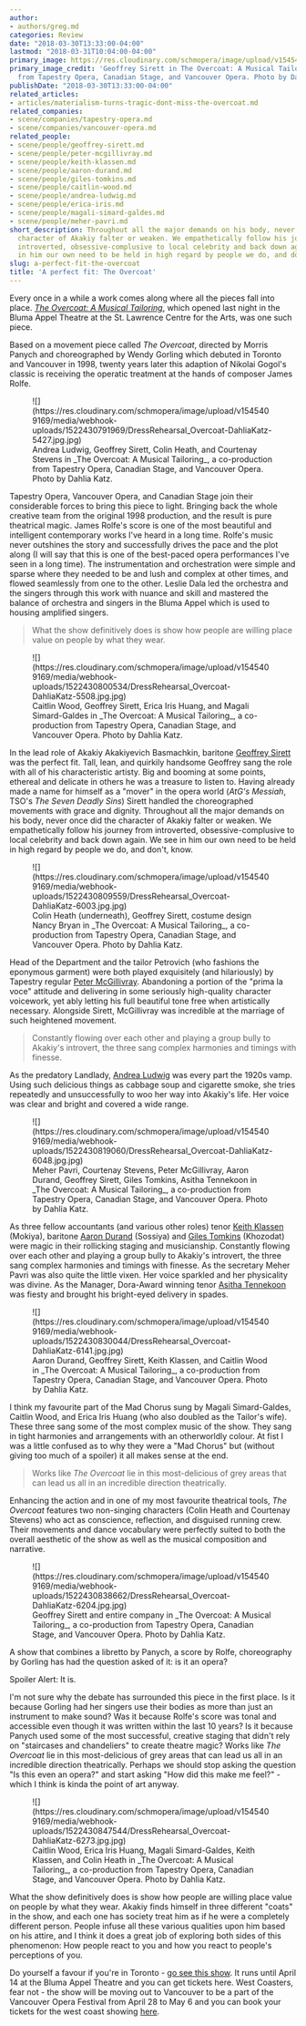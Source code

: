```yaml
---
author:
- authors/greg.md
categories: Review
date: "2018-03-30T13:33:00-04:00"
lastmod: "2018-03-31T10:04:00-04:00"
primary_image: https://res.cloudinary.com/schmopera/image/upload/v1545409169/media/webhook-uploads/1522430692466/sq---DressRehearsal_Overcoat-DahliaKatz-6153.jpg.jpg
primary_image_credit: 'Geoffrey Sirett in The Overcoat: A Musical Tailoring, a co-production
  from Tapestry Opera, Canadian Stage, and Vancouver Opera. Photo by Dahlia Katz.'
publishDate: "2018-03-30T13:33:00-04:00"
related_articles:
- articles/materialism-turns-tragic-dont-miss-the-overcoat.md
related_companies:
- scene/companies/tapestry-opera.md
- scene/companies/vancouver-opera.md
related_people:
- scene/people/geoffrey-sirett.md
- scene/people/peter-mcgillivray.md
- scene/people/keith-klassen.md
- scene/people/aaron-durand.md
- scene/people/giles-tomkins.md
- scene/people/caitlin-wood.md
- scene/people/andrea-ludwig.md
- scene/people/erica-iris.md
- scene/people/magali-simard-galdes.md
- scene/people/meher-pavri.md
short_description: Throughout all the major demands on his body, never once did the
  character of Akakiy falter or weaken. We empathetically follow his journey from
  introverted, obsessive-complusive to local celebrity and back down again. We see
  in him our own need to be held in high regard by people we do, and don&#039;t, know.
slug: a-perfect-fit-the-overcoat
title: 'A perfect fit: The Overcoat'
---
```

Every once in a while a work comes along where all the pieces fall into place. [_The Overcoat: A Musical Tailoring_](https://www.canadianstage.com/online/overcoat), which opened last night in the Bluma Appel Theatre at the St. Lawrence Centre for the Arts, was one such piece.

Based on a movement piece called _The Overcoat_, directed by Morris Panych and choreographed by Wendy Gorling which debuted in Toronto and Vancouver in 1998, twenty years later this adaption of Nikolai Gogol's classic is receiving the operatic treatment at the hands of composer James Rolfe.

<figure data-type="image">![](https://res.cloudinary.com/schmopera/image/upload/v1545409169/media/webhook-uploads/1522430791969/DressRehearsal_Overcoat-DahliaKatz-5427.jpg.jpg)
<figcaption>Andrea Ludwig, Geoffrey Sirett, Colin Heath, and Courtenay Stevens in _The Overcoat: A Musical Tailoring_, a co-production from Tapestry Opera, Canadian Stage, and Vancouver Opera. Photo by Dahlia Katz.</figcaption>
</figure>

Tapestry Opera, Vancouver Opera, and Canadian Stage join their considerable forces to bring this piece to light. Bringing back the whole creative team from the original 1998 production, and the result is pure theatrical magic. James Rolfe's score is one of the most beautiful and intelligent contemporary works I've heard in a long time. Rolfe's music never outshines the story and successfully drives the pace and the plot along (I will say that this is one of the best-paced opera performances I've seen in a long time). The instrumentation and orchestration were simple and sparse where they needed to be and lush and complex at other times, and flowed seamlessly from one to the other. Leslie Dala led the orchestra and the singers through this work with nuance and skill and mastered the balance of orchestra and singers in the Bluma Appel which is used to housing amplified singers.

>What the show definitively does is show how people are willing place value on people by what they wear.

<figure data-type="image">![](https://res.cloudinary.com/schmopera/image/upload/v1545409169/media/webhook-uploads/1522430800534/DressRehearsal_Overcoat-DahliaKatz-5508.jpg.jpg)
<figcaption>Caitlin Wood, Geoffrey Sirett, Erica Iris Huang, and Magali Simard-Galdes in _The Overcoat: A Musical Tailoring_, a co-production from Tapestry Opera, Canadian Stage, and Vancouver Opera. Photo by Dahlia Katz.</figcaption>
</figure>

In the lead role of Akakiy Akakiyevich Basmachkin, baritone [Geoffrey Sirett](/scene/people/geoffrey-sirett/) was the perfect fit. Tall, lean, and quirkily handsome Geoffrey sang the role with all of his characteristic artisty. Big and booming at some points, ethereal and delicate in others he was a treasure to listen to. Having already made a name for himself as a "mover" in the opera world (_AtG's Messiah_, TSO's _The Seven Deadly Sins_) Sirett handled the choreographed movements with grace and dignity. Throughout all the major demands on his body, never once did the character of Akakiy falter or weaken. We empathetically follow his journey from introverted, obsessive-complusive to local celebrity and back down again. We see in him our own need to be held in high regard by people we do, and don't, know.

<figure data-type="image">![](https://res.cloudinary.com/schmopera/image/upload/v1545409169/media/webhook-uploads/1522430809559/DressRehearsal_Overcoat-DahliaKatz-6003.jpg.jpg)
<figcaption>Colin Heath (underneath), Geoffrey Sirett, costume design Nancy Bryan in _The Overcoat: A Musical Tailoring_, a co-production from Tapestry Opera, Canadian Stage, and Vancouver Opera. Photo by Dahlia Katz.</figcaption>
</figure>

Head of the Department and the tailor Petrovich (who fashions the eponymous garment) were both played exquisitely (and hilariously) by Tapestry regular [Peter McGillivray](/talking-with-singers-peter-mcgillivray/). Abandoning a portion of the "prima la voce" attitude and delivering in some seriously high-quality character voicework, yet ably letting his full beautiful tone free when artistically necessary. Alongside Sirett, McGillivray was incredible at the marriage of such heightened movement.

>Constantly flowing over each other and playing a group bully to Akakiy's introvert, the three sang complex harmonies and timings with finesse.

As the predatory Landlady, [Andrea Ludwig](/scene/people/andrea-ludwig/) was every part the 1920s vamp. Using such delicious things as cabbage soup and cigarette smoke, she tries repeatedly and unsuccessfully to woo her way into Akakiy's life. Her voice was clear and bright and covered a wide range.

<figure data-type="image">![](https://res.cloudinary.com/schmopera/image/upload/v1545409169/media/webhook-uploads/1522430819060/DressRehearsal_Overcoat-DahliaKatz-6048.jpg.jpg)
<figcaption>Meher Pavri, Courtenay Stevens, Peter McGillivray, Aaron Durand, Geoffrey Sirett, Giles Tomkins, Asitha Tennekoon in _The Overcoat: A Musical Tailoring_, a co-production from Tapestry Opera, Canadian Stage, and Vancouver Opera. Photo by Dahlia Katz.</figcaption>
</figure>

As three fellow accountants (and various other roles) tenor [Keith Klassen](/scene/people/keith-klassen/) (Mokiya), baritone [Aaron Durand](/scene/people/aaron-durand/) (Sossiya) and [Giles Tomkins](/scene/people/giles-tomkins/) (Khozodat) were magic in their rollicking staging and musicianship. Constantly flowing over each other and playing a group bully to Akakiy's introvert, the three sang complex harmonies and timings with finesse. As the secretary Meher Pavri was also quite the little vixen. Her voice sparkled and her physicality was divine. As the Manager, Dora-Award winning tenor [Asitha Tennekoon](/scene/people/asitha-tennekoon/) was fiesty and brought his bright-eyed delivery in spades.

<figure data-type="image">![](https://res.cloudinary.com/schmopera/image/upload/v1545409169/media/webhook-uploads/1522430830044/DressRehearsal_Overcoat-DahliaKatz-6141.jpg.jpg)
<figcaption>Aaron Durand, Geoffrey Sirett, Keith Klassen, and Caitlin Wood in _The Overcoat: A Musical Tailoring_, a co-production from Tapestry Opera, Canadian Stage, and Vancouver Opera. Photo by Dahlia Katz.</figcaption>
</figure>

I think my favourite part of the Mad Chorus sung by Magali Simard-Galdes, Caitlin Wood, and Erica Iris Huang (who also doubled as the Tailor's wife). These three sang some of the most complex music of the show. They sang in tight harmonies and arrangements with an otherworldly colour. At fist I was a little confused as to why they were a "Mad Chorus" but (without giving too much of a spoiler) it all makes sense at the end.

>Works like _The Overcoat_ lie in this most-delicious of grey areas that can lead us all in an incredible direction theatrically.

Enhancing the action and in one of my most favourite theatrical tools, _The Overcoat_ features two non-singing characters (Colin Heath and Courtenay Stevens) who act as conscience, reflection, and disguised running crew. Their movements and dance vocabulary were perfectly suited to both the overall aesthetic of the show as well as the musical composition and narrative.

<figure data-type="image">![](https://res.cloudinary.com/schmopera/image/upload/v1545409169/media/webhook-uploads/1522430838662/DressRehearsal_Overcoat-DahliaKatz-6204.jpg.jpg)
<figcaption>Geoffrey Sirett and entire company in _The Overcoat: A Musical Tailoring_, a co-production from Tapestry Opera, Canadian Stage, and Vancouver Opera. Photo by Dahlia Katz.</figcaption>
</figure>

A show that combines a libretto by Panych, a score by Rolfe, choreography by Gorling has had the question asked of it: is it an opera?

Spoiler Alert: It is.

I'm not sure why the debate has surrounded this piece in the first place. Is it because Gorling had her singers use their bodies as more than just an instrument to make sound? Was it because Rolfe's score was tonal and accessible even though it was written within the last 10 years? Is it because Panych used some of the most successful, creative staging that didn't rely on "staircases and chandeliers" to create theatre magic? Works like _The Overcoat_ lie in this most-delicious of grey areas that can lead us all in an incredible direction theatrically. Perhaps we should stop asking the question "Is this even an opera?" and start asking "How did this make me feel?" - which I think is kinda the point of art anyway.

<figure data-type="image">![](https://res.cloudinary.com/schmopera/image/upload/v1545409169/media/webhook-uploads/1522430847544/DressRehearsal_Overcoat-DahliaKatz-6273.jpg.jpg)
<figcaption>Caitlin Wood, Erica Iris Huang, Magali Simard-Galdes, Keith Klassen, and Colin Heath in _The Overcoat: A Musical Tailoring_, a co-production from Tapestry Opera, Canadian Stage, and Vancouver Opera. Photo by Dahlia Katz.</figcaption>
</figure>

What the show definitively does is show how people are willing place value on people by what they wear. Akakiy finds himself in three different "coats" in the show, and each one has society treat him as if he were a completely different person. People infuse all these various qualities upon him based on his attire, and I think it does a great job of exploring both sides of this phenomenon: How people react to you and how you react to people's perceptions of you.

Do yourself a favour if you're in Toronto - [go see this show](https://www.canadianstage.com/online/overcoat). It runs until April 14 at the Bluma Appel Theatre and you can get tickets here. West Coasters, fear not - the show will be moving out to Vancouver to be a part of the Vancouver Opera Festival from April 28 to May 6 and you can book your tickets for the west coast showing [here](http://tickets.vancouveropera.ca/single/EventListing.aspx).